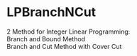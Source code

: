 # LPBranchNCut
2 Method for Integer Linear Programming:
<br/>
Branch and Bound Method
<br/>
Branch and Cut Method with Cover Cut
